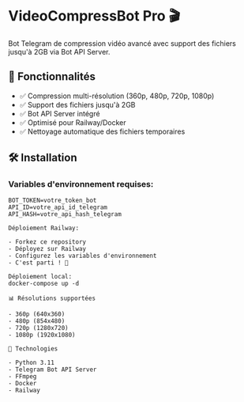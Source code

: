 # VideoCompressBot Pro 🎬

Bot Telegram de compression vidéo avancé avec support des fichiers jusqu'à 2GB via Bot API Server.

## 🚀 Fonctionnalités

- ✅ Compression multi-résolution (360p, 480p, 720p, 1080p)
- ✅ Support des fichiers jusqu'à 2GB
- ✅ Bot API Server intégré
- ✅ Optimisé pour Railway/Docker
- ✅ Nettoyage automatique des fichiers temporaires

## 🛠️ Installation

### Variables d'environnement requises:

```env
BOT_TOKEN=votre_token_bot
API_ID=votre_api_id_telegram
API_HASH=votre_api_hash_telegram

Déploiement Railway:

- Forkez ce repository
- Déployez sur Railway
- Configurez les variables d'environnement
- C'est parti ! 🎉

Déploiement local:
docker-compose up -d

📊 Résolutions supportées

- 360p (640x360)
- 480p (854x480)
- 720p (1280x720)
- 1080p (1920x1080)

🔧 Technologies

- Python 3.11
- Telegram Bot API Server
- FFmpeg
- Docker
- Railway
